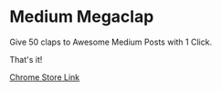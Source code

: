 # Medium Megaclap
Give 50 claps to Awesome Medium Posts with 1 Click.

That's it!

[Chrome Store Link](https://chrome.google.com/webstore/detail/medium-megaclap/oafjoipggjjgbegdgefcmmmldjiohnoo)
